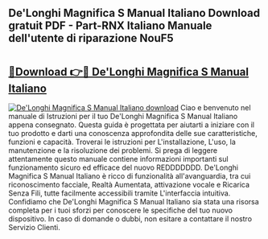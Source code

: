 ## De'Longhi Magnifica S Manual Italiano Download gratuit PDF - Part-RNX Italiano Manuale dell'utente di riparazione NouF5

# <h2><a href="http://dfd8qbu.blite.top/?on=De%27Longhi+Magnifica+S+Manual+Italiano">🔗Download 👉🔴 De'Longhi Magnifica S Manual Italiano</a></h2>

[![De'Longhi Magnifica S Manual Italiano download](https://i.imgur.com/lujVjoI.png)](http://dfd8qbu.blite.top/?on=De%27Longhi+Magnifica+S+Manual+Italiano)
Ciao e benvenuto nel manuale di Istruzioni per il tuo De'Longhi Magnifica S Manual Italiano appena consegnato. Questa guida è progettata per aiutarti a iniziare con il tuo prodotto e darti una conoscenza approfondita delle sue caratteristiche, funzioni e capacità. Troverai le istruzioni per L'installazione, L'uso, la manutenzione e la risoluzione dei problemi. Si prega di leggere attentamente questo manuale contiene informazioni importanti sul funzionamento sicuro ed efficace del nuovo REDDDDDDD. De'Longhi Magnifica S Manual Italiano è ricco di funzionalità all'avanguardia, tra cui riconoscimento facciale, Realtà Aumentata, attivazione vocale e Ricarica Senza Fili, tutte facilmente accessibili tramite L'interfaccia intuitiva. Confidiamo che De'Longhi Magnifica S Manual Italiano sia stata una risorsa completa per i tuoi sforzi per conoscere le specifiche del tuo nuovo dispositivo. In caso di domande o dubbi, non esitare a contattare il nostro Servizio Clienti.
